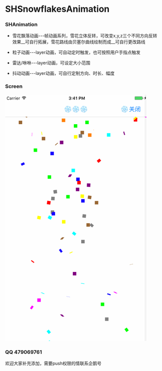# SHSnowflakesAnimation

### SHAnimation

- 雪花飘落动画---帧动画系列，雪花立体反转，可改变x,y,z三个不同方向反转效果__可自行拓展，雪花路线由贝塞尔曲线绘制而成__可自行更改路线

- 粒子动画---layer动画，可自动定时触发，也可按照用户手指点触发

- 雷达/咻咻---layer动画，可设定大小范围

- 抖动动画---layer动画，可自行定制方向、时长、幅度



### Screen
![](https://github.com/HatsuneMikuV/SHSnowflakesAnimation/blob/master/snow.gif)






### QQ 479069761

欢迎大家补充添加，需要push权限的情联系企鹅号

